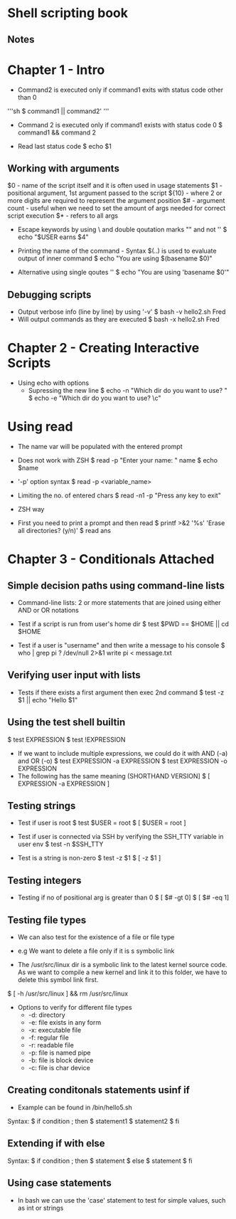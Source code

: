 # Shell scripting book
## Notes

# Chapter 1 - Intro
- Command2 is executed only if command1 exits with status code other than 0

'''sh
$ command1 || command2'
'''

- Command 2 is executed only if command1 exists with status code 0
$ command1 && command 2

- Read last status code
$ echo $1

## Working with arguments
$0 	- name of the script itself and it is often used in usage statements
$1 	- positional argument, 1st argument passed to the script
${10} 	- where 2 or more digits are required to represent the argument position
$#	- argument count - useful when we need to set the amount of args needed for 
correct script execution
$*	- refers to all args

- Escape keywords by using \ and double qoutation marks "" and not ''
$ echo "$USER earns \$4"

- Printing the name of the command - Syntax $(..) is used to evaluate output of inner
command
$ echo "You are using $(basename $0)"
- Alternative using single qoutes ''
$ echo "You are using 'basename $0'"

## Debugging scripts
- Output verbose info (line by line) by using '-v'
$ bash -v hello2.sh Fred
- Will output commands as they are executed
$ bash -x hello2.sh Fred

# Chapter 2 - Creating Interactive Scripts

- Using echo with options
	- Supressing the new line
$ echo -n "Which dir do you want to use? "
$ echo -e "Which dir do you want to use? \c"

# Using read
- The name var will be populated with the entered prompt
- Does not work with ZSH
$ read -p "Enter your name: " name
$ echo $name

- '-p' option syntax
$ read -p <prompt> <variable_name>

- Limiting the no. of entered chars
$ read -n1 -p "Press any key to exit"

- ZSH way
- First you need to print a prompt and then read
$ printf >&2 '%s' 'Erase all directories? (y/n)'
$ read ans

# Chapter 3 - Conditionals Attached

## Simple decision paths using command-line lists
- Command-line lists: 2 or more statements that are joined using either AND or OR notations

- Test if a script is run from user's home dir
$ test $PWD == $HOME || cd $HOME

- Test if a user is "username" and then write a message to his console
$ who | grep pi ? /dev/null 2>&1 write pi < message.txt

## Verifying user input with lists
- Tests if there exists a first argument then exec 2nd command
$ test -z $1 || echo "Hello $1"

## Using the test shell builtin
$ test EXPRESSION
$ test !EXPRESSION

- If we want to include multiple expressions, we could do it with AND (-a) and OR (-o)
$ test EXPRESSION -a EXPRESSION
$ test EXPRESSION -o EXPRESSION
- The following has the same meaning (SHORTHAND VERSION]
$ [ EXPRESSION -a EXPRESSION ]

## Testing strings
- Test if user is root
$ test $USER = root
$ [ $USER = root ]

- Test if user is connected via SSH by verifying the SSH_TTY variable in user env
$ test -n $SSH_TTY

- Test is a string is non-zero
$ test -z $1
$ [ -z $1 ]

## Testing integers
- Testing if no of positional arg is greater than 0
$ [ $# -gt 0]
$ [ $# -eq 1]

## Testing file types
- We can also test for the existence of a file or file type
- e.g We want to delete a file only if it is s symbolic link

- The /usr/src/linux dir is a symbolic link to the latest kernel source code. As we 
want to compile a new kernel and link it to this folder, we have to delete 
this symbol link first.

$ [ -h /usr/src/linux ] && rm /usr/src/linux

- Options to verify for different file types
	- -d: directory
	- -e: file exists in any form
	- -x: executable file
	- -f: regular file
	- -r: readable file
	- -p: file is named pipe
	- -b: file is block device
	- -c: file is char device

## Creating conditonals statements usinf if

- Example can be found in /bin/hello5.sh

Syntax:
$ if condition ; then 
$	statement1
$	statement2
$ fi

## Extending if with else

Syntax:
$ if condition ; then
$ 	statement
$ else
$ 	statement
$ fi

## Using case statements
- In bash we can use the 'case' statement to test for simple values, such as int or strings








